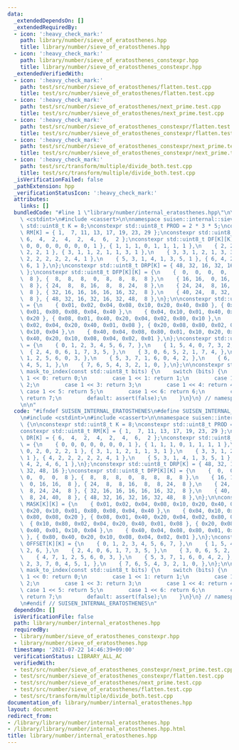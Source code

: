 ```yaml
---
data:
  _extendedDependsOn: []
  _extendedRequiredBy:
  - icon: ':heavy_check_mark:'
    path: library/number/sieve_of_eratosthenes.hpp
    title: library/number/sieve_of_eratosthenes.hpp
  - icon: ':heavy_check_mark:'
    path: library/number/sieve_of_eratosthenes_constexpr.hpp
    title: library/number/sieve_of_eratosthenes_constexpr.hpp
  _extendedVerifiedWith:
  - icon: ':heavy_check_mark:'
    path: test/src/number/sieve_of_eratosthenes/flatten.test.cpp
    title: test/src/number/sieve_of_eratosthenes/flatten.test.cpp
  - icon: ':heavy_check_mark:'
    path: test/src/number/sieve_of_eratosthenes/next_prime.test.cpp
    title: test/src/number/sieve_of_eratosthenes/next_prime.test.cpp
  - icon: ':heavy_check_mark:'
    path: test/src/number/sieve_of_eratosthenes_constexpr/flatten.test.cpp
    title: test/src/number/sieve_of_eratosthenes_constexpr/flatten.test.cpp
  - icon: ':heavy_check_mark:'
    path: test/src/number/sieve_of_eratosthenes_constexpr/next_prime.test.cpp
    title: test/src/number/sieve_of_eratosthenes_constexpr/next_prime.test.cpp
  - icon: ':heavy_check_mark:'
    path: test/src/transform/multiple/divide_both.test.cpp
    title: test/src/transform/multiple/divide_both.test.cpp
  _isVerificationFailed: false
  _pathExtension: hpp
  _verificationStatusIcon: ':heavy_check_mark:'
  attributes:
    links: []
  bundledCode: "#line 1 \"library/number/internal_eratosthenes.hpp\"\n\n\n\n#include\
    \ <cstdint>\n#include <cassert>\n\nnamespace suisen::internal::sieve {\n\nconstexpr\
    \ std::uint8_t K = 8;\nconstexpr std::uint8_t PROD = 2 * 3 * 5;\nconstexpr std::uint8_t\
    \ RM[K] = { 1,  7, 11, 13, 17, 19, 23, 29 };\nconstexpr std::uint8_t DR[K] = {\
    \ 6,  4,  2,  4,  2,  4,  6,  2 };\nconstexpr std::uint8_t DF[K][K] = {\n    {\
    \ 0, 0, 0, 0, 0, 0, 0, 1 }, { 1, 1, 1, 0, 1, 1, 1, 1 },\n    { 2, 2, 0, 2, 0,\
    \ 2, 2, 1 }, { 3, 1, 1, 2, 1, 1, 3, 1 },\n    { 3, 3, 1, 2, 1, 3, 3, 1 }, { 4,\
    \ 2, 2, 2, 2, 2, 4, 1 },\n    { 5, 3, 1, 4, 1, 3, 5, 1 }, { 6, 4, 2, 4, 2, 4,\
    \ 6, 1 },\n};\nconstexpr std::uint8_t DRP[K] = { 48, 32, 16, 32, 16, 32, 48, 16\
    \ };\nconstexpr std::uint8_t DFP[K][K] = {\n    {  0,  0,  0,  0,  0,  0,  0,\
    \  8 }, {  8,  8,  8,  0,  8,  8,  8,  8 },\n    { 16, 16,  0, 16,  0, 16, 16,\
    \  8 }, { 24,  8,  8, 16,  8,  8, 24,  8 },\n    { 24, 24,  8, 16,  8, 24, 24,\
    \  8 }, { 32, 16, 16, 16, 16, 16, 32,  8 },\n    { 40, 24,  8, 32,  8, 24, 40,\
    \  8 }, { 48, 32, 16, 32, 16, 32, 48,  8 },\n};\n\nconstexpr std::uint8_t MASK[K][K]\
    \ = {\n    { 0x01, 0x02, 0x04, 0x08, 0x10, 0x20, 0x40, 0x80 }, { 0x02, 0x20, 0x10,\
    \ 0x01, 0x80, 0x08, 0x04, 0x40 },\n    { 0x04, 0x10, 0x01, 0x40, 0x02, 0x80, 0x08,\
    \ 0x20 }, { 0x08, 0x01, 0x40, 0x20, 0x04, 0x02, 0x80, 0x10 },\n    { 0x10, 0x80,\
    \ 0x02, 0x04, 0x20, 0x40, 0x01, 0x08 }, { 0x20, 0x08, 0x80, 0x02, 0x40, 0x01,\
    \ 0x10, 0x04 },\n    { 0x40, 0x04, 0x08, 0x80, 0x01, 0x10, 0x20, 0x02 }, { 0x80,\
    \ 0x40, 0x20, 0x10, 0x08, 0x04, 0x02, 0x01 },\n};\nconstexpr std::uint8_t OFFSET[K][K]\
    \ = {\n    { 0, 1, 2, 3, 4, 5, 6, 7, },\n    { 1, 5, 4, 0, 7, 3, 2, 6, },\n  \
    \  { 2, 4, 0, 6, 1, 7, 3, 5, },\n    { 3, 0, 6, 5, 2, 1, 7, 4, },\n    { 4, 7,\
    \ 1, 2, 5, 6, 0, 3, },\n    { 5, 3, 7, 1, 6, 0, 4, 2, },\n    { 6, 2, 3, 7, 0,\
    \ 4, 5, 1, },\n    { 7, 6, 5, 4, 3, 2, 1, 0, },\n};\n\nconstexpr std::uint8_t\
    \ mask_to_index(const std::uint8_t bits) {\n    switch (bits) {\n        case\
    \ 1 << 0: return 0;\n        case 1 << 1: return 1;\n        case 1 << 2: return\
    \ 2;\n        case 1 << 3: return 3;\n        case 1 << 4: return 4;\n       \
    \ case 1 << 5: return 5;\n        case 1 << 6: return 6;\n        case 1 << 7:\
    \ return 7;\n        default: assert(false);\n    }\n}\n} // namespace suisen::internal::sieve\n\
    \n\n"
  code: "#ifndef SUISEN_INTERNAL_ERATOSTHENES\n#define SUISEN_INTERNAL_ERATOSTHENES\n\
    \n#include <cstdint>\n#include <cassert>\n\nnamespace suisen::internal::sieve\
    \ {\n\nconstexpr std::uint8_t K = 8;\nconstexpr std::uint8_t PROD = 2 * 3 * 5;\n\
    constexpr std::uint8_t RM[K] = { 1,  7, 11, 13, 17, 19, 23, 29 };\nconstexpr std::uint8_t\
    \ DR[K] = { 6,  4,  2,  4,  2,  4,  6,  2 };\nconstexpr std::uint8_t DF[K][K]\
    \ = {\n    { 0, 0, 0, 0, 0, 0, 0, 1 }, { 1, 1, 1, 0, 1, 1, 1, 1 },\n    { 2, 2,\
    \ 0, 2, 0, 2, 2, 1 }, { 3, 1, 1, 2, 1, 1, 3, 1 },\n    { 3, 3, 1, 2, 1, 3, 3,\
    \ 1 }, { 4, 2, 2, 2, 2, 2, 4, 1 },\n    { 5, 3, 1, 4, 1, 3, 5, 1 }, { 6, 4, 2,\
    \ 4, 2, 4, 6, 1 },\n};\nconstexpr std::uint8_t DRP[K] = { 48, 32, 16, 32, 16,\
    \ 32, 48, 16 };\nconstexpr std::uint8_t DFP[K][K] = {\n    {  0,  0,  0,  0, \
    \ 0,  0,  0,  8 }, {  8,  8,  8,  0,  8,  8,  8,  8 },\n    { 16, 16,  0, 16,\
    \  0, 16, 16,  8 }, { 24,  8,  8, 16,  8,  8, 24,  8 },\n    { 24, 24,  8, 16,\
    \  8, 24, 24,  8 }, { 32, 16, 16, 16, 16, 16, 32,  8 },\n    { 40, 24,  8, 32,\
    \  8, 24, 40,  8 }, { 48, 32, 16, 32, 16, 32, 48,  8 },\n};\n\nconstexpr std::uint8_t\
    \ MASK[K][K] = {\n    { 0x01, 0x02, 0x04, 0x08, 0x10, 0x20, 0x40, 0x80 }, { 0x02,\
    \ 0x20, 0x10, 0x01, 0x80, 0x08, 0x04, 0x40 },\n    { 0x04, 0x10, 0x01, 0x40, 0x02,\
    \ 0x80, 0x08, 0x20 }, { 0x08, 0x01, 0x40, 0x20, 0x04, 0x02, 0x80, 0x10 },\n  \
    \  { 0x10, 0x80, 0x02, 0x04, 0x20, 0x40, 0x01, 0x08 }, { 0x20, 0x08, 0x80, 0x02,\
    \ 0x40, 0x01, 0x10, 0x04 },\n    { 0x40, 0x04, 0x08, 0x80, 0x01, 0x10, 0x20, 0x02\
    \ }, { 0x80, 0x40, 0x20, 0x10, 0x08, 0x04, 0x02, 0x01 },\n};\nconstexpr std::uint8_t\
    \ OFFSET[K][K] = {\n    { 0, 1, 2, 3, 4, 5, 6, 7, },\n    { 1, 5, 4, 0, 7, 3,\
    \ 2, 6, },\n    { 2, 4, 0, 6, 1, 7, 3, 5, },\n    { 3, 0, 6, 5, 2, 1, 7, 4, },\n\
    \    { 4, 7, 1, 2, 5, 6, 0, 3, },\n    { 5, 3, 7, 1, 6, 0, 4, 2, },\n    { 6,\
    \ 2, 3, 7, 0, 4, 5, 1, },\n    { 7, 6, 5, 4, 3, 2, 1, 0, },\n};\n\nconstexpr std::uint8_t\
    \ mask_to_index(const std::uint8_t bits) {\n    switch (bits) {\n        case\
    \ 1 << 0: return 0;\n        case 1 << 1: return 1;\n        case 1 << 2: return\
    \ 2;\n        case 1 << 3: return 3;\n        case 1 << 4: return 4;\n       \
    \ case 1 << 5: return 5;\n        case 1 << 6: return 6;\n        case 1 << 7:\
    \ return 7;\n        default: assert(false);\n    }\n}\n} // namespace suisen::internal::sieve\n\
    \n#endif // SUISEN_INTERNAL_ERATOSTHENES\n"
  dependsOn: []
  isVerificationFile: false
  path: library/number/internal_eratosthenes.hpp
  requiredBy:
  - library/number/sieve_of_eratosthenes_constexpr.hpp
  - library/number/sieve_of_eratosthenes.hpp
  timestamp: '2021-07-22 14:46:39+09:00'
  verificationStatus: LIBRARY_ALL_AC
  verifiedWith:
  - test/src/number/sieve_of_eratosthenes_constexpr/next_prime.test.cpp
  - test/src/number/sieve_of_eratosthenes_constexpr/flatten.test.cpp
  - test/src/number/sieve_of_eratosthenes/next_prime.test.cpp
  - test/src/number/sieve_of_eratosthenes/flatten.test.cpp
  - test/src/transform/multiple/divide_both.test.cpp
documentation_of: library/number/internal_eratosthenes.hpp
layout: document
redirect_from:
- /library/library/number/internal_eratosthenes.hpp
- /library/library/number/internal_eratosthenes.hpp.html
title: library/number/internal_eratosthenes.hpp
---
```

